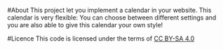 #About
This project let you implement a calendar in your website. This calendar is very flexible: You can choose between different settings and you are also able to give this calendar your own style!

#Licence
This code is licensed under the terms of [CC BY-SA 4.0](https://creativecommons.org/licenses/by-sa/4.0/)